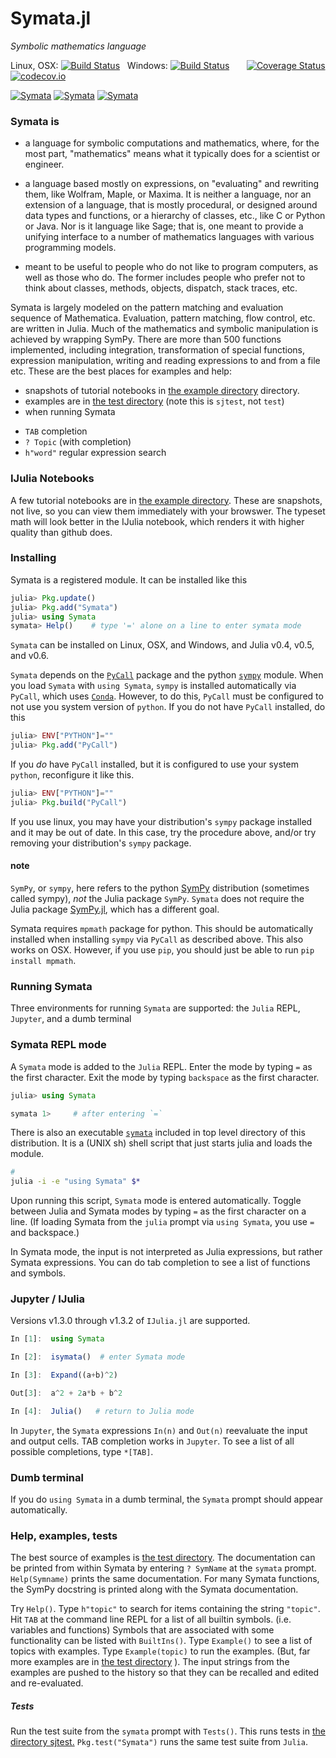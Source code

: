 # Symata.jl

*Symbolic mathematics language*

Linux, OSX: [![Build Status](https://travis-ci.org/jlapeyre/Symata.jl.svg)](https://travis-ci.org/jlapeyre/Symata.jl)
&nbsp;
Windows: [![Build Status](https://ci.appveyor.com/api/projects/status/github/jlapeyre/Symata.jl?branch=master&svg=true)](https://ci.appveyor.com/project/jlapeyre/symata-jl)
&nbsp; &nbsp; &nbsp;
[![Coverage Status](https://coveralls.io/repos/github/jlapeyre/Symata.jl/badge.svg?branch=master)](https://coveralls.io/github/jlapeyre/Symata.jl?branch=master)
[![codecov.io](http://codecov.io/github/jlapeyre/Symata.jl/coverage.svg?branch=master)](http://codecov.io/github/jlapeyre/Symata.jl?branch=master)

[![Symata](http://pkg.julialang.org/badges/Symata_0.4.svg)](http://pkg.julialang.org/?pkg=Symata&ver=0.4)
[![Symata](http://pkg.julialang.org/badges/Symata_0.5.svg)](http://pkg.julialang.org/?pkg=Symata&ver=0.5)
[![Symata](http://pkg.julialang.org/badges/Symata_0.6.svg)](http://pkg.julialang.org/?pkg=Symata&ver=0.6)

### Symata is

- a language for symbolic computations and mathematics, where, for
the most part, "mathematics" means what it typically
does for a scientist or engineer.

- a language based mostly on expressions, on "evaluating" and
rewriting them, like Wolfram, Maple, or Maxima. It is neither a language,
nor an extension of a language, that is mostly procedural, or designed
around data types and functions, or a hierarchy of classes, etc.,
like C or Python or Java. Nor is it language like Sage;
that is, one meant to provide a unifying interface to a number of
mathematics languages with various programming models.

- meant to be useful to people who do not like to program computers, as
well as those who do. The former includes people who prefer not to
think about classes, methods, objects, dispatch, stack traces, etc.

Symata is largely modeled on the pattern matching and evaluation sequence of
Mathematica. Evaluation, pattern matching, flow control, etc. are
written in Julia. Much of the mathematics and symbolic manipulation is
achieved by wrapping SymPy. There are more than 500 functions
implemented, including integration, transformation of special
functions, expression manipulation, writing and reading expressions to
and from a file etc. These are the best places for examples and help:

-  snapshots of tutorial notebooks in [the example directory](examples/) directory.
-  examples are in [the test directory](sjtest/)  (note this is `sjtest`, not `test`)
-  when running Symata
 * `TAB` completion
 * `? Topic` (with completion)
 * `h"word"` regular expression search

### IJulia Notebooks

A few tutorial notebooks are in [the example directory](examples/). These are snapshots, not live, so you can
view them immediately with your browswer. The typeset math will look better
in the IJulia notebook, which renders it with higher quality than github does.

### Installing

Symata is a registered module. It can be installed like this

```julia
julia> Pkg.update()
julia> Pkg.add("Symata")
julia> using Symata
symata> Help()    # type '=' alone on a line to enter symata mode
```

`Symata` can be installed on Linux, OSX, and Windows, and Julia v0.4, v0.5, and v0.6.

`Symata` depends on the [`PyCall`](https://github.com/stevengj/PyCall.jl) package and
the python [`sympy`](http://www.sympy.org/en/index.html) module.
When you load `Symata` with `using Symata`, `sympy` is installed automatically via `PyCall`, which uses [`Conda`](https://github.com/JuliaPy/Conda.jl).
However, to do this, `PyCall` must be configured to not use you system version of `python`.
If you do not have `PyCall` installed, do this

```julia
julia> ENV["PYTHON"]=""
julia> Pkg.add("PyCall")
```

If you *do* have `PyCall` installed, but it is configured to use your system `python`, reconfigure
it like this.

```julia
julia> ENV["PYTHON"]=""
julia> Pkg.build("PyCall")
```

If you use linux, you may have your distribution's `sympy` package installed and it may be
out of date. In this case, try the procedure above, and/or try removing your distribution's `sympy` package.

#### note

`SymPy`, or `sympy`, here refers to the python [SymPy](http://www.sympy.org/en/index.html) distribution
(sometimes called sympy), *not* the Julia package `SymPy`. `Symata` does not require the Julia package
[SymPy.jl](https://github.com/jverzani/SymPy.jl), which has a different goal.

Symata requires `mpmath` package for python. This
should be automatically installed when installing `sympy` via
`PyCall` as described above. This also works on OSX.
However, if you use `pip`, you should just be able to run `pip
install mpmath`.

### Running Symata

Three environments for running `Symata` are supported: the `Julia` REPL, `Jupyter`, and a dumb terminal

### Symata REPL mode

A `Symata` mode is added to the `Julia` REPL. Enter the mode by typing `=` as the first character. Exit
the mode by typing `backspace` as the first character.

```julia
julia> using Symata

symata 1>     # after entering `=`
```

There is also an executable [`symata`](symata) included in top level directory of this distribution. It is a (UNIX
sh) shell script that just starts julia and loads the module.

```sh
#
julia -i -e "using Symata" $*
```

Upon running this script, `Symata` mode is entered automatically.
Toggle between Julia and Symata modes by typing `=` as the first character on a line.
(If loading Symata from the `julia` prompt via `using Symata`, you use `=` and backspace.)

In Symata mode, the input is not interpreted as Julia expressions, but rather Symata expressions.
You can do tab completion to see a list of functions and symbols.

### Jupyter / IJulia

<!-- You need to use the development version of `Symata` in order to use `Jupyter`, which is provided by
`IJulia.jl`. Switch to the development version with `Pkg.checkout("Symata")`. (Later, you can return to the latest versioned
branch with `Pkg.free("Symata")`.)
-->

Versions v1.3.0 through v1.3.2 of `IJulia.jl` are supported.

<!-- Once the development branch of `Symata` is selected, start a `Jupyter` notebook session. Then do the following.
-->

```julia
In [1]:  using Symata

In [2]:  isymata()  # enter Symata mode

In [3]:  Expand((a+b)^2)

Out[3]:  a^2 + 2a*b + b^2

In [4]:  Julia()   # return to Julia mode
```

In `Jupyter`, the `Symata` expressions `In(n)` and `Out(n)` reevaluate the input and output cells. TAB completion
works in `Jupyter`. To see a list of all possible completions, type `*[TAB]`.

### Dumb terminal

If you do `using Symata` in a dumb terminal, the `Symata` prompt should appear automatically.

### Help, examples, tests


The best source of examples is [the test directory](sjtest/).
The documentation can be printed from within Symata by entering `? SymName`
at the `symata` prompt.  `Help(Symname)` prints the same
documentation. For many Symata functions, the SymPy docstring is
printed along with the Symata documentation.

Try `Help()`. Type `h"topic"` to search for items containing the
string `"topic"`.  Hit `TAB` at the command line REPL for a list of all
builtin symbols. (i.e. variables and functions) Symbols that are
associated with some functionality can be listed with
`BuiltIns()`. Type `Example()` to see a list of topics with examples.
Type `Example(topic)` to run the examples. (But, far more examples are
in [the test directory](sjtest/) ). The input strings from the examples are pushed
to the history so that they can be recalled and edited and
re-evaluated.

##### Tests

Run the test suite from the `symata` prompt with `Tests()`.
This runs tests in [the directory sjtest.](sjtest/)
`Pkg.test("Symata")` runs the same test suite from `Julia`.

<!--  LocalWords:  Mathematica SymPy julia symata PyCall Mma src REPL
 -->
<!--  LocalWords:  EvenQ countprimes PrimeQ HoldXXX Maxima eval regex
 -->
<!--  LocalWords:  Mathics Symata's backend ExpandA BigInt ClearAll
 -->
<!--  LocalWords:  tryrule downvalue upvalue BuiltIns BuiltIn SymName
 -->
<!--  LocalWords:  Symname addone lexically FloatingPoint cossinrule
 -->
<!--  LocalWords:  TrigSimp Upvalues Symata sjtest docstring builtin
 -->
<!--  LocalWords:  oo conds th HistoryLength BigIntInput RuleDelayed
 -->
<!--  LocalWords:  UpSetDelayed SetDelayed UpSet frontend FresnelC
 -->
